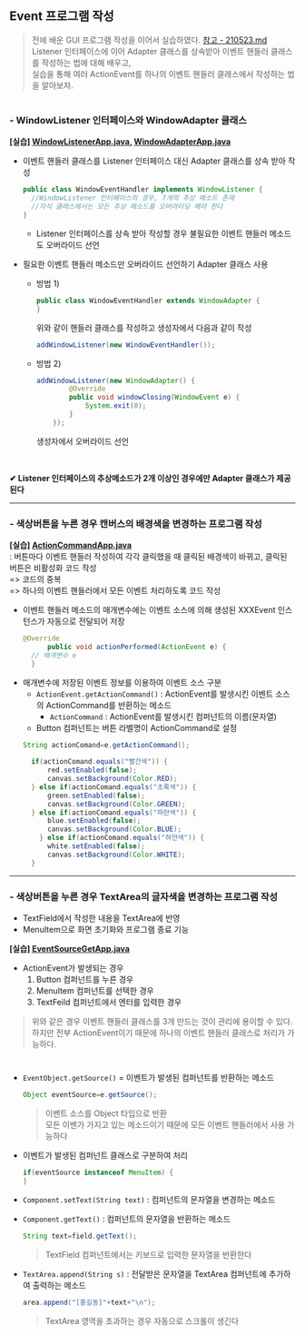 ## Event 프로그램 작성
> 전에 배운 GUI 프로그램 작성을 이어서 실습하였다.  [참고 - 210523.md](https://github.com/swanstoz/TIL/blob/master/JAVA/API/GUI/java.awt.event%20package/210523.md)<br/>
> Listener 인터페이스에 이어 Adapter 클래스를 상속받아 이벤트 핸들러 클래스를 작성하는 법에 대해 배우고,<br/>
> 실습을 통해 여러 ActionEvent를 하나의 이벤트 핸들러 클래스에서 작성하는 법을 알아보자.

#

### - WindowListener 인터페이스와 WindowAdapter 클래스
**[실습] [WindowListenerApp.java](https://github.com/swanstoz/TIL/blob/master/JAVA/API/GUI/java.awt.event%20package/WindowListenerApp.java), [WindowAdapterApp.java](https://github.com/swanstoz/TIL/blob/master/JAVA/API/GUI/java.awt.event%20package/WindowAdapterApp.java)**

- 이벤트 핸들러 클래스를 Listener 인터페이스 대신 Adapter 클래스를 상속 받아 작성
  ```java
  public class WindowEventHandler implements WindowListener {
    //WindowListener 인터페이스의 경우, 7개의 추상 메소드 존재
    //자식 클래스에서는 모든 추상 메소드를 오버라이딩 해야 한다
  }
  ```
  - Listener 인터페이스를 상속 받아 작성할 경우 불필요한 이벤트 핸들러 메소드도 오버라이드 선언

- 필요한 이벤트 핸들러 메소드만 오버라이드 선언하기 Adapter 클래스 사용
  - 방법 1)
    ```java
    public class WindowEventHandler extends WindowAdapter {
    }
    ```
    위와 같이 핸들러 클래스를 작성하고 생성자에서 다음과 같이 작성
    ```java
    addWindowListener(new WindowEventHandler());
    ```
  - 방법 2)
    ```java
    addWindowListener(new WindowAdapter() {
			@Override
			public void windowClosing(WindowEvent e) {
				System.exit(0);
			}
		});
    ```
    생성자에서 오버라이드 선언
<br/>

**✔ Listener 인터페이스의 추상메소드가 2개 이상인 경우에만 Adapter 클래스가 제공된다**

---

### - 색상버튼을 누른 경우 캔버스의 배경색을 변경하는 프로그램 작성
**[실습] [ActionCommandApp.java](https://github.com/swanstoz/TIL/blob/master/JAVA/API/GUI/java.awt.event%20package/ActionCommandApp.java)**<br/>
: 버튼마다 이벤트 핸들러 작성하여 각각 클릭했을 때 클릭된 배경색이 바뀌고, 클릭된 버튼은 비활성화 코드 작성<br/>
=> 코드의 중복<br/>
=> 하나의 이벤트 핸들러에서 모든 이벤트 처리하도록 코드 작성<br/>

- 이벤트 핸들러 메소드의 매개변수에는 이벤트 소스에 의해 생성된 XXXEvent 인스턴스가 자동으로 전달되어 저장
  ```java
  @Override
		public void actionPerformed(ActionEvent e) {
    // 매개변수 e
    }
  ```
- 매개변수에 저장된 이벤트 정보를 이용하여 이벤트 소스 구분
  - `ActionEvent.getActionCommand()` : ActionEvent를 발생시킨 이벤트 소스의 ActionCommand를 반환하는 메소드
    - `ActionCommand` : ActionEvent를 발생시킨 컴퍼넌트의 이름(문자열)
  - Button 컴퍼넌트는 버튼 라벨명이 ActionCommand로 설정
  ```java
  String actionComand=e.getActionCommand();
			
	if(actionComand.equals("빨간색")) {
		red.setEnabled(false);
		canvas.setBackground(Color.RED);
	} else if(actionComand.equals("초록색")) {
		green.setEnabled(false);
		canvas.setBackground(Color.GREEN);
	} else if(actionComand.equals("파란색")) {
		blue.setEnabled(false);
		canvas.setBackground(Color.BLUE);		
	  } else if(actionComand.equals("하얀색")) {
		white.setEnabled(false);
		canvas.setBackground(Color.WHITE);
	}
  ```

---

### - 색상버튼을 누른 경우 TextArea의 글자색을 변경하는 프로그램 작성
- TextField에서 작성한 내용을 TextArea에 반영
- MenuItem으로 화면 초기화와 프로그램 종료 기능 

**[실습] [EventSourceGetApp.java](https://github.com/swanstoz/TIL/blob/master/JAVA/API/GUI/java.awt.event%20package/EventSourceGetApp.java)**

- ActionEvent가 발생되는 경우
  1) Button 컴퍼넌트를 누른 경우
  2) MenuItem 컴퍼넌트를 선택한 경우
  3) TextFeild 컴퍼넌트에서 엔터를 입력한 경우<br/>
  
> 위와 같은 경우 이벤트 핸들러 클래스를 3개 만드는 것이 관리에 용이할 수 있다. <br/>
> 하지만 전부 ActionEvent이기 때문에 하나의 이벤트 핸들러 클래스로 처리가 가능하다.

#

- `EventObject.getSource()` = 이벤트가 발생된 컴퍼넌트를 반환하는 메소드
  ```java
  Object eventSource=e.getSource();
  ```
  > 이벤트 소스를 Object 타입으로 반환<br/>
  > 모든 이벤가 가지고 있는 메소드이기 때문에 모든 이벤트 핸들러에서 사용 가능하다
  
- 이벤트가 발생된 컴퍼넌트 클래스로 구분하여 처리
  ```java
  if(eventSource instanceof MenuItem) {
  }
  ```
- `Component.setText(String text)` : 컴퍼넌트의 문자열을 변경하는 메소드
- `Component.getText()` : 컴퍼넌트의 문자열을 반환하는 메소드
  ```java
  String text=field.getText();
  ```
  > TextField 컴퍼넌트에서는 키보드로 입력한 문자열을 반환한다
- `TextArea.append(String s)` : 전달받은 문자열을 TextArea 컴퍼넌트에 추가하여 출력하는 메소드
  ```java
  area.append("[홍길동]"+text+"\n");
  ```
  > TextArea 영역을 초과하는 경우 자동으로 스크롤이 생긴다

